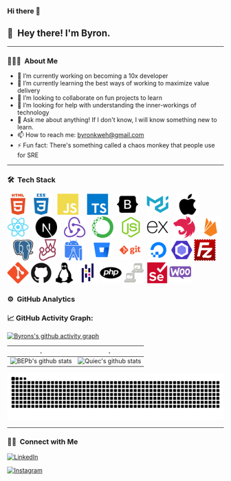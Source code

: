 ### Hi there 👋

<!--
**ByronKweh/ByronKweh** is a ✨ _special_ ✨ repository because its `README.md` (this file) appears on your GitHub profile.

Here are some ideas to get you started:

- 🔭 I’m currently working on ...
- 🌱 I’m currently learning ...
- 👯 I’m looking to collaborate on ...
- 🤔 I’m looking for help with ...
- 💬 Ask me about ...
- 📫 How to reach me: ...
- 😄 Pronouns: ...
- ⚡ Fun fact: ...
-->

## 👋 &nbsp;Hey there! I'm Byron.

---

### 👨🏻‍💻 &nbsp;About Me

- 🔭 I’m currently working on becoming a 10x developer
- 🌱 I’m currently learning the best ways of working to maximize value delivery
- 👯 I’m looking to collaborate on fun projects to learn
- 🤔 I’m looking for help with understanding the inner-workings of technology
- 💬 Ask me about anything! If I don't know, I will know something new to learn.
- 📫 How to reach me: byronkweh@gmail.com
- ⚡ Fun fact: There's something called a chaos monkey that people use for SRE 

---

### 🛠 &nbsp;Tech Stack

<img src="https://github.com/devicons/devicon/blob/master/icons/html5/html5-plain-wordmark.svg" alt="HTML logo" width="50px" height="50px" /> <img src="https://github.com/devicons/devicon/blob/master/icons/css3/css3-plain-wordmark.svg" alt="CSS logo" width="50px" height="50px" />&nbsp;&nbsp;
<img src="https://github.com/devicons/devicon/blob/master/icons/javascript/javascript-plain.svg" alt="JavaScript logo" width="50px" height="50px" />&nbsp;&nbsp;&nbsp;&nbsp;
<img src="https://github.com/devicons/devicon/blob/master/icons/typescript/typescript-plain.svg" alt="TypeScript logo" width="50px" height="50px" />&nbsp;&nbsp;&nbsp;&nbsp;
<img src="https://github.com/devicons/devicon/blob/master/icons/bootstrap/bootstrap-plain.svg" alt="Bootstrap logo" width="50px" height="50px" />&nbsp;&nbsp;&nbsp;&nbsp;
<img src="https://github.com/devicons/devicon/blob/master/icons/materialui/materialui-plain.svg" alt="MUI logo" width="50px" height="50px" />&nbsp;&nbsp;&nbsp;&nbsp;
<img src="https://github.com/devicons/devicon/blob/master/icons/apple/apple-original.svg" alt="Sass logo" width="50px" height="50px" />&nbsp;&nbsp;&nbsp;
<img src="https://github.com/devicons/devicon/blob/master/icons/react/react-original.svg" alt="React logo" width="50px" height="50px" />&nbsp;&nbsp;&nbsp;
<img src="https://github.com/devicons/devicon/blob/master/icons/nextjs/nextjs-original.svg" alt="NextJS logo" width="50px" height="50px" />&nbsp;&nbsp;&nbsp;
<img src="https://github.com/devicons/devicon/blob/master/icons/redux/redux-original.svg" alt="Redux logo" width="50px" height="50px" />&nbsp;&nbsp;&nbsp;
<img src="https://github.com/devicons/devicon/blob/master/icons/anaconda/anaconda-original.svg" alt="Gatsby logo" width="50px" height="50px" />&nbsp;&nbsp;&nbsp;
<img src="https://github.com/devicons/devicon/blob/master/icons/nodejs/nodejs-original.svg" alt="Node logo" width="50px" height="50px" />&nbsp;&nbsp;
<img src="https://github.com/devicons/devicon/blob/master/icons/express/express-original.svg" alt="Express logo" width="50px" height="50px" />&nbsp;&nbsp;
<img src="https://github.com/devicons/devicon/blob/master/icons/nestjs/nestjs-plain.svg" alt="NestJS logo" width="50px" height="50px" />&nbsp;&nbsp;
<img src="https://github.com/devicons/devicon/blob/master/icons/firebase/firebase-plain.svg" alt="Firebase logo" width="50px" height="50px" />&nbsp;&nbsp;
<img src="https://github.com/devicons/devicon/blob/master/icons/postgresql/postgresql-original.svg" alt="Postgres logo" width="50px" height="50px" />&nbsp;&nbsp;
<img src="https://github.com/devicons/devicon/blob/master/icons/jest/jest-plain.svg" alt="Jest logo" width="40px" height="50px" />&nbsp;&nbsp;&nbsp;
<img src="https://github.com/devicons/devicon/blob/master/icons/androidstudio/androidstudio-plain.svg" alt="Jenkins logo" width="50px" height="50px" />&nbsp;&nbsp;&nbsp;
<img src="https://github.com/devicons/devicon/blob/master/icons/bitbucket/bitbucket-original.svg" alt="Jira logo" width="50px" height="50px" />&nbsp;&nbsp;&nbsp;
<img src="https://github.com/devicons/devicon/blob/master/icons/git/git-plain-wordmark.svg" alt="Git logo" width="50px" height="50px" />&nbsp;&nbsp;&nbsp;
<img src="https://github.com/devicons/devicon/blob/master/icons/digitalocean/digitalocean-original.svg" alt="Docker logo" width="50px" height="50px" />
<img src="https://github.com/devicons/devicon/blob/master/icons/eslint/eslint-original.svg" alt="Docker logo" width="50px" height="50px" />
<img src="https://github.com/devicons/devicon/blob/master/icons/filezilla/filezilla-plain.svg" alt="Docker logo" width="50px" height="50px" />
<img src="https://github.com/devicons/devicon/blob/master/icons/git/git-original.svg" alt="Docker logo" width="50px" height="50px" />
<img src="https://github.com/devicons/devicon/blob/master/icons/github/github-original.svg" alt="Docker logo" width="50px" height="50px" />
<img src="https://github.com/devicons/devicon/blob/master/icons/linux/linux-plain.svg" alt="Docker logo" width="50px" height="50px" />
<img src="https://github.com/devicons/devicon/blob/master/icons/pandas/pandas-original.svg" alt="Docker logo" width="50px" height="50px" />
<img src="https://github.com/devicons/devicon/blob/master/icons/php/php-plain.svg" alt="Docker logo" width="50px" height="50px" />
<img src="https://github.com/devicons/devicon/blob/master/icons/putty/putty-plain.svg" alt="Docker logo" width="50px" height="50px" />
<img src="https://github.com/devicons/devicon/blob/master/icons/selenium/selenium-original.svg" alt="Docker logo" width="50px" height="50px" />
<img src="https://github.com/devicons/devicon/blob/master/icons/woocommerce/woocommerce-original.svg" alt="Docker logo" width="50px" height="50px" />

### ⚙️ &nbsp;GitHub Analytics

### 📈 GitHub Activity Graph:
[![Byrons's github activity graph](https://github-readme-activity-graph.vercel.app/graph?username=ByronKweh)](https://github.com/ByronKweh/github-readme-activity-graph)

 .                                                                                                                                       | .                                                                                                                         |
|-----------------------------------------------------------------------------------------------------------------------------------------|---------------------------------------------------------------------------------------------------------------------------|
| ![BEPb's github stats](https://github-readme-stats.vercel.app/api?username=ByronKweh&show_icons=true&theme=radical&include_all_commits=true) | ![Quiec's github stats](https://github-readme-stats.vercel.app/api/top-langs/?username=ByronKweh&theme=radical&layout=compact) |


![](https://github.com/BEPb/BEPb/blob/output/github-contribution-grid-snake.svg)

---


### 🤝🏻 &nbsp;Connect with Me


<a href="https://www.linkedin.com/in/byron-tze-min-kweh-039a4515b/"><img alt="LinkedIn" src="https://img.shields.io/badge/LinkedIn-Byron%20Kweh-blue?style=flat-square&logo=linkedin"></a>

<a href="https://www.instagram.com/byronkweh/"><img alt="Instagram" src="https://img.shields.io/badge/Instagram-byronkweh-blue?style=flat-square&logo=instagram"></a>
